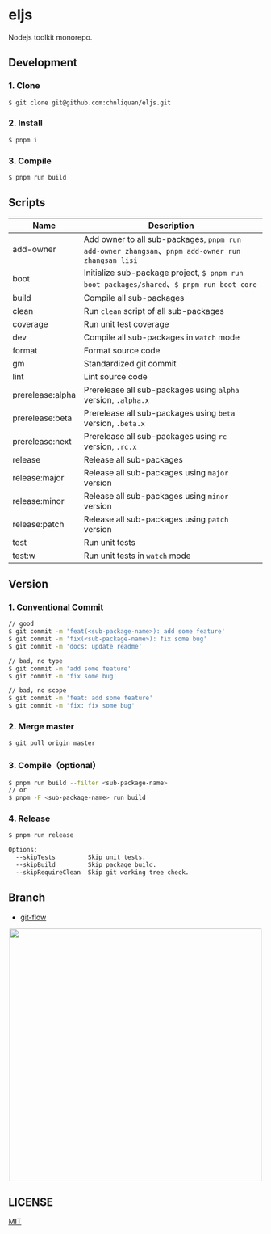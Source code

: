 # eljs

Nodejs toolkit monorepo.

## Development

### 1. Clone

```bash
$ git clone git@github.com:chnliquan/eljs.git
```

### 2. Install

```bash
$ pnpm i
```

### 3. Compile

```bash
$ pnpm run build
```

## Scripts

| Name             | Description                                                                                      |
| ---------------- | ------------------------------------------------------------------------------------------------ |
| add-owner        | Add owner to all sub-packages, `pnpm run add-owner zhangsan`、`pnpm add-owner run zhangsan lisi` |
| boot             | Initialize sub-package project, `$ pnpm run boot packages/shared`、`$ pnpm run boot core`        |
| build            | Compile all sub-packages                                                                         |
| clean            | Run `clean` script of all sub-packages                                                           |
| coverage         | Run unit test coverage                                                                           |
| dev              | Compile all sub-packages in `watch` mode                                                         |
| format           | Format source code                                                                               |
| gm               | Standardized git commit                                                                          |
| lint             | Lint source code                                                                                 |
| prerelease:alpha | Prerelease all sub-packages using `alpha` version, `.alpha.x`                                    |
| prerelease:beta  | Prerelease all sub-packages using `beta` version, `.beta.x`                                      |
| prerelease:next  | Prerelease all sub-packages using `rc` version, `.rc.x`                                          |
| release          | Release all sub-packages                                                                         |
| release:major    | Release all sub-packages using `major` version                                                   |
| release:minor    | Release all sub-packages using `minor` version                                                   |
| release:patch    | Release all sub-packages using `patch` version                                                   |
| test             | Run unit tests                                                                                   |
| test:w           | Run unit tests in `watch` mode                                                                   |

## Version

### 1. [Conventional Commit](https://www.conventionalcommits.org/en/v1.0.0/#summary) 

```bash
// good
$ git commit -m 'feat(<sub-package-name>): add some feature'
$ git commit -m 'fix(<sub-package-name>): fix some bug'
$ git commit -m 'docs: update readme'

// bad, no type
$ git commit -m 'add some feature'
$ git commit -m 'fix some bug'

// bad, no scope
$ git commit -m 'feat: add some feature'
$ git commit -m 'fix: fix some bug'
```

### 2. Merge master

```bash
$ git pull origin master
```

### 3. Compile（optional）

```bash
$ pnpm run build --filter <sub-package-name>
// or
$ pnpm -F <sub-package-name> run build
```

### 4. Release

```bash
$ pnpm run release

Options:
  --skipTests         Skip unit tests.
  --skipBuild         Skip package build.
  --skipRequireClean  Skip git working tree check.
```

## Branch

- [git-flow](https://nvie.com/posts/a-successful-git-branching-model/)

<div style="text-align: center;">
  <img src="https://static.yximgs.com/udata/pkg/ks-ad-fe/chrome-plugin-upload/2022-04-01/1648793291308.92a2b518ac6526d9.png" width="500" />
</div>

## LICENSE

[MIT](https://github.com/chnliquan/eljs/blob/master/LICENSE)
